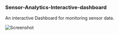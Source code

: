 ### Sensor-Analytics-Interactive-dashboard


An interactive Dashboard for monitoring sensor data.


![Screenshot](Sensor-Analytics-Interactive-dashboard/README.md/sh.png)
